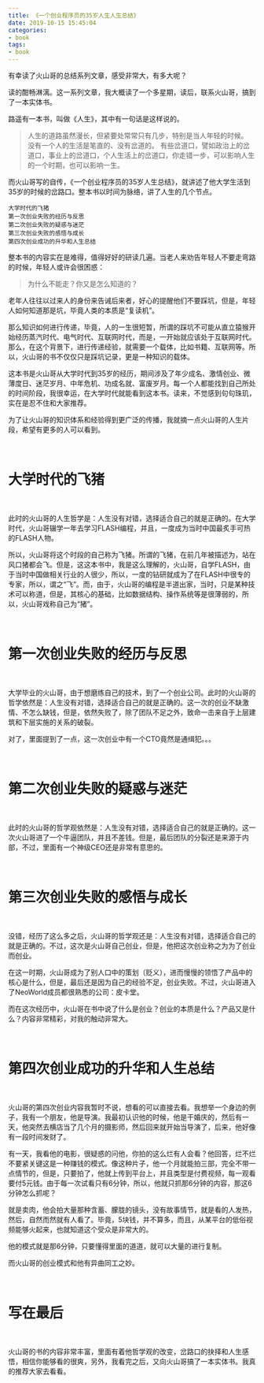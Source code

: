 ```yaml
---
title: 《一个创业程序员的35岁人生人生总结》
date: 2019-10-15 15:45:04
categories:
- book
tags:
- book
---
```

有幸读了火山哥的总结系列文章，感受非常大，有多大呢？

读的酣畅淋漓。这一系列文章，我大概读了一个多星期，读后，联系火山哥，搞到了一本实体书。

<!-- more -->

路遥有一本书，叫做《人生》，其中有一句话是这样说的。

>人生的道路虽然漫长，但紧要处常常只有几步，特别是当人年轻的时候。
没有一个人的生活是笔直的、没有岔道的。
有些岔道口，譬如政治上的岔道口，事业上的岔道口，个人生活上的岔道口，你走错一步，可以影响人生的一个时期，也可以影响一生。

而火山哥写的自传，《一个创业程序员的35岁人生总结》，就讲述了他大学生活到35岁的时候的岔路口。整本书以时间为脉络，讲了人生的几个节点。

	大学时代的飞猪
	第一次创业失败的经历与反思
	第二次创业失败的疑惑与迷茫
	第三次创业失败的感悟与成长
	第四次创业成功的升华和人生总结
	
整本书的内容实在是难得，值得好好的研读几遍。当老人来劝告年轻人不要走弯路的时候，年轻人或许会很困惑：

>为什么不能走？你又是怎么知道的？

老年人往往以过来人的身份来告诫后来者，好心的提醒他们不要踩坑，但是，年轻人如何知道那是坑，毕竟人类的本质是“复读机”。

那么知识如何进行传递，毕竟，人的一生很短暂，所谓的踩坑不可能从直立猿猴开始经历蒸汽时代、电气时代、互联网时代，而是，一开始就应该处于互联网时代。那么，在这个背景下，进行传递经验，就需要一个载体，比如书籍、互联网等。所以，火山哥的书不仅仅只是踩坑记录，更是一种知识的载体。

这本书是火山哥从大学时代到35岁的经历，期间涉及了年少成名、激情创业、微薄度日、迷茫岁月、中年危机、功成名就、富废岁月。每一个人都能找到自己所处的时间阶段，我很幸运，在大学时代就能看到这本书。读来，不觉感到句句珠玑，实在是忍不住和大家推荐。

为了让火山哥的知识体系和经验得到更广泛的传播，我就摘一点火山哥的人生片段，希望有更多的人可以看到。

<br/>

# 大学时代的飞猪

<br/>

此时的火山哥的人生哲学是：人生没有对错，选择适合自己的就是正确的。在大学时代，火山哥辍学一年去学习FLASH编程，并且，一度成为当时中国最炙手可热的FLASH人物。

所以，火山哥将这个时段的自己称为飞猪。所谓的飞猪，在前几年被描述为，站在风口猪都会飞。但是，这这本书中，我是这么理解的，火山哥，自学FLASH，由于当时中国做相关行业的人很少，所以，一度的钻研就成为了在FLASH中很专的专家，所以，谓之“飞”。而，由于，火山哥的编程是半道出家，当时，只是某种技术可以称道，但是，其核心的基础，比如数据结构、操作系统等是很薄弱的，所以，火山哥戏称自己为“猪”。

<br/>

# 第一次创业失败的经历与反思

<br/>

大学毕业的火山哥，由于想磨练自己的技术，到了一个创业公司。此时的火山哥的哲学依然是：人生没有对错，选择适合自己的就是正确的。这一次的创业不缺激情、不怎么缺钱，但是，依然失败了，除了团队不足之外，致命一击来自于上层建筑和下层实施的关系的破裂。

对了，里面提到了一点，这一次创业中有一个CTO竟然是通缉犯。。。

<br/>

# 第二次创业失败的疑惑与迷茫

<br/>

此时的火山哥的哲学观依然是：人生没有对错，选择适合自己的就是正确的。这一次火山哥进了一个牛逼团队，并且不差钱。但是，最后团队的分裂还是来源于内部，不过，里面有一个神级CEO还是非常有意思的。

<br/>

# 第三次创业失败的感悟与成长

<br/>

没错，经历了这么多之后，火山哥的哲学观还是：人生没有对错，选择适合自己的就是正确的。不过，这次是火山哥自己创业，但是，他把这次创业称之为为了创业而创业。

在这一时期，火山哥成为了别人口中的策划（贬义），进而慢慢的领悟了产品中的核心是什么，但是，最后还是因为自己的经验不足，创业失败。不过，火山哥进入了NeoWorld成员都很熟悉的公司：皮卡堂。

而在这次经历中，火山哥在书中说了什么是创业？创业的本质是什么？产品又是什么？内容非常精彩，对我的触动非常大。

<br/>

# 第四次创业成功的升华和人生总结

<br/>

火山哥的第四次创业内容我暂时不说，想看的可以直接去看。我想举一个身边的例子，我有一个朋友，他是导演。我最初认识他的时候，他是干婚庆的，然后有一天，他突然去横店当了几个月的摄影师，然后回来就开始当导演了，后来，他好像有一段时间发财了。

有一天，我看他的电影，很疑惑的问他，你拍的这么烂有人会看？他回答，烂不烂不要紧关键这是一种赚钱的模式。像这种片子，他一个月就能拍三部，完全不带一点情节的，但是，只要拍了，他就上传到平台上，并且类型是付费视频，每一观看要付5元钱。由于每一次试看只有6分钟，所以，他就只抓那6分钟的内容，那这6分钟怎么抓呢？

就是卖肉，他会拍大量那种含蓄、朦胧的镜头，没有故事情节，就是看的人发热，然后，自然而然就有人看了。毕竟，5块钱，并不算多，而且，从某平台的低俗视频能够火起来，也就知道这个受众是非常大的。

他的模式就是那6分钟，只要懂得里面的道道，就可以大量的进行复制。

而火山哥的创业模式和他有异曲同工之妙。

<br/>

# 写在最后

<br/>

火山哥的书的内容非常丰富，里面有着他哲学观的改变，岔路口的抉择和人生感悟，相信你能够看的很爽，另外，我看完之后，又向火山哥搞了一本实体书。我真的推荐大家去看看。